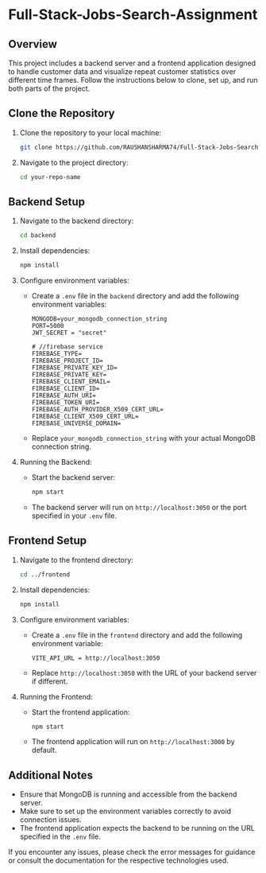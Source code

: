 # Full-Stack-Jobs-Search-Assignment

## Overview

This project includes a backend server and a frontend application designed to handle customer data and visualize repeat customer statistics over different time frames. Follow the instructions below to clone, set up, and run both parts of the project.

## Clone the Repository

1. Clone the repository to your local machine:

   ```bash
   git clone https://github.com/RAUSHANSHARMA74/Full-Stack-Jobs-Search-Assignment.git
   ```

2. Navigate to the project directory:

   ```bash
   cd your-repo-name
   ```

## Backend Setup

1. Navigate to the backend directory:

   ```bash
   cd backend
   ```

2. Install dependencies:

   ```bash
   npm install
   ```

3. Configure environment variables:

   - Create a `.env` file in the `backend` directory and add the following environment variables:

     ```env
     MONGODB=your_mongodb_connection_string
     PORT=5000
     JWT_SECRET = "secret"

     # //firebase service
     FIREBASE_TYPE=
     FIREBASE_PROJECT_ID=
     FIREBASE_PRIVATE_KEY_ID=
     FIREBASE_PRIVATE_KEY= 
     FIREBASE_CLIENT_EMAIL=
     FIREBASE_CLIENT_ID=
     FIREBASE_AUTH_URI=
     FIREBASE_TOKEN_URI=
     FIREBASE_AUTH_PROVIDER_X509_CERT_URL=
     FIREBASE_CLIENT_X509_CERT_URL=
     FIREBASE_UNIVERSE_DOMAIN=

     ```

   - Replace `your_mongodb_connection_string` with your actual MongoDB connection string.

4. Running the Backend:

   - Start the backend server:

     ```bash
     npm start
     ```

   - The backend server will run on `http://localhost:3050` or the port specified in your `.env` file.

## Frontend Setup

1. Navigate to the frontend directory:

   ```bash
   cd ../frontend
   ```

2. Install dependencies:

   ```bash
   npm install
   ```

3. Configure environment variables:

   - Create a `.env` file in the `frontend` directory and add the following environment variable:

     ```env
     VITE_API_URL = http://localhost:3050
     ```

   - Replace `http://localhost:3050` with the URL of your backend server if different.

4. Running the Frontend:

   - Start the frontend application:

     ```bash
     npm start
     ```

   - The frontend application will run on `http://localhost:3000` by default.

## Additional Notes

- Ensure that MongoDB is running and accessible from the backend server.
- Make sure to set up the environment variables correctly to avoid connection issues.
- The frontend application expects the backend to be running on the URL specified in the `.env` file.

If you encounter any issues, please check the error messages for guidance or consult the documentation for the respective technologies used.
